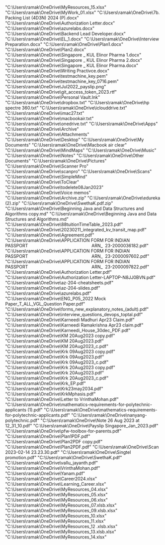 "C:\Users\ramak\OneDrive\MyResources_15.xlsx"
"C:\Users\ramak\OneDrive\MyWork_01.xlsx"
"C:\Users\ramak\OneDrive\7b. Packing List (4D3N) 2024 (P).docx"
"C:\Users\ramak\OneDrive\Authorization Letter.docx"
"C:\Users\ramak\OneDrive\azurelabs.docx"
"C:\Users\ramak\OneDrive\Backend Lead Developer.docx"
"C:\Users\ramak\OneDrive\EL_1.docx"
"C:\Users\ramak\OneDrive\Interview Preparation.docx"
"C:\Users\ramak\OneDrive\Plan1.docx"
"C:\Users\ramak\OneDrive\Plan2.docx"
"C:\Users\ramak\OneDrive\Singapore _ KUL Elinor Pharma 1.docx"
"C:\Users\ramak\OneDrive\Singapore _ KUL Elinor Pharma 2.docx"
"C:\Users\ramak\OneDrive\Singapore _ KUL Elinor Pharma.docx"
"C:\Users\ramak\OneDrive\Writing Practivce.docx"
"C:\Users\ramak\OneDrive\testmachine_key.pem"
"C:\Users\ramak\OneDrive\testmachine_key_0716.pem"
"C:\Users\ramak\OneDrive\Jul2022_payslip.png"
"C:\Users\ramak\OneDrive\git_access_token_2023.rtf"
"C:\Users\ramak\OneDrive\Personal Vault.lnk"
"C:\Users\ramak\OneDrive\dropbox.txt"
"C:\Users\ramak\OneDrive\hp spectre 360.txt"
"C:\Users\ramak\OneDrive\iclouddrive.txt"
"C:\Users\ramak\OneDrive\imac27.txt"
"C:\Users\ramak\OneDrive\macbookair.txt"
"C:\Users\ramak\OneDrive\onedrive.txt"
"C:\Users\ramak\OneDrive\Apps"
"C:\Users\ramak\OneDrive\Archive"
"C:\Users\ramak\OneDrive\Attachments"
"C:\Users\ramak\OneDrive\Desktop"
"C:\Users\ramak\OneDrive\My Documents"
"C:\Users\ramak\OneDrive\Macbook air clear"
"C:\Users\ramak\OneDrive\MindMaps"
"C:\Users\ramak\OneDrive\Music"
"C:\Users\ramak\OneDrive\Notes"
"C:\Users\ramak\OneDrive\Other Documents"
"C:\Users\ramak\OneDrive\Pictures"
"C:\Users\ramak\OneDrive\Scanner Pro"
"C:\Users\ramak\OneDrive\scanpro"
"C:\Users\ramak\OneDrive\Scans"
"C:\Users\ramak\OneDrive\SimpleMind"
"C:\Users\ramak\OneDrive\ToClear"
"C:\Users\ramak\OneDrive\todelete08Jan2023"
"C:\Users\ramak\OneDrive\Voice memos"
"C:\Users\ramak\OneDrive\Archive.zip"
"C:\Users\ramak\OneDrive\edureka (2).zip"
"C:\Users\ramak\OneDrive\SwethaK.pdf.zip"
"C:\Users\ramak\OneDrive\Beginning Java and Data Structures and Algorithms copy.md"
"C:\Users\ramak\OneDrive\Beginning Java and Data Structures and Algorithms.md"
"C:\Users\ramak\OneDrive\88tuitionTimeTable_2023.pdf"
"C:\Users\ramak\OneDrive\20230211_integrated_kv_transit_map.pdf"
"C:\Users\ramak\OneDrive\Agreement.pdf"
"C:\Users\ramak\OneDrive\APPLICATION FORM FOR INDIAN PASSPORT                                                    ARN_  23-2000036182.pdf"
"C:\Users\ramak\OneDrive\APPLICATION FORM FOR INDIAN PASSPORT                                                    ARN_  23-2000097602.pdf"
"C:\Users\ramak\OneDrive\APPLICATION FORM FOR INDIAN PASSPORT                                                    ARN_  23-2000097822.pdf"
"C:\Users\ramak\OneDrive\Authorization Letter.pdf"
"C:\Users\ramak\OneDrive\Authorization Letter-LAPTOP-N8JJ0BVN.pdf"
"C:\Users\ramak\OneDrive\az-204-cheatsheets.pdf"
"C:\Users\ramak\OneDrive\az-204-slides.pdf"
"C:\Users\ramak\OneDrive\azurelabs.pdf"
"C:\Users\ramak\OneDrive\ENG_P05_2022 Mock Paper_T_ALL_VGL_Question Paper.pdf"
"C:\Users\ramak\OneDrive\forms_new_explanatory_notes_(adult).pdf"
"C:\Users\ramak\OneDrive\interview_questions_devops_toptal.pdf"
"C:\Users\ramak\OneDrive\Karneedi Madhuri Apr23 Claim.pdf"
"C:\Users\ramak\OneDrive\Karneedi Ramakrishna Apr23 claim.pdf"
"C:\Users\ramak\OneDrive\Karneedi_House_30dec_PDF.pdf"
"C:\Users\ramak\OneDrive\KM 20Aug2023 copy.pdf"
"C:\Users\ramak\OneDrive\KM 20Aug2023.pdf"
"C:\Users\ramak\OneDrive\KM 20Aug2023_c.pdf"
"C:\Users\ramak\OneDrive\Krk 09Aug2023 copy.pdf"
"C:\Users\ramak\OneDrive\Krk 09Aug2023.pdf"
"C:\Users\ramak\OneDrive\Krk 09Aug2023_c.pdf"
"C:\Users\ramak\OneDrive\Krk 20Aug2023 copy.pdf"
"C:\Users\ramak\OneDrive\Krk 20Aug2023.pdf"
"C:\Users\ramak\OneDrive\Krk 20Aug2023_c.pdf"
"C:\Users\ramak\OneDrive\Krk_EP.pdf"
"C:\Users\ramak\OneDrive\Krk23may2034.pdf"
"C:\Users\ramak\OneDrive\KrkMphasis.pdf"
"C:\Users\ramak\OneDrive\Letter to VrinthaMohan.pdf"
"C:\Users\ramak\OneDrive\mathematics-requirements-for-polytechnic-applicants (1).pdf"
"C:\Users\ramak\OneDrive\mathematics-requirements-for-polytechnic-applicants.pdf"
"C:\Users\ramak\OneDrive\nanyang-polytechnic.pdf"
"C:\Users\ramak\OneDrive\Note 26 Aug 2023 at 12_31_10.pdf"
"C:\Users\ramak\OneDrive\Payslip Singapore_Jan_2023.pdf"
"C:\Users\ramak\OneDrive\pfw-toolbox-for-parents.pdf"
"C:\Users\ramak\OneDrive\Plan1PDF.pdf"
"C:\Users\ramak\OneDrive\Plan2PDF copy.pdf"
"C:\Users\ramak\OneDrive\Plan2PDF.pdf"
"C:\Users\ramak\OneDrive\Scan 2023-02-14 23.23.30.pdf"
"C:\Users\ramak\OneDrive\Singtel promotion.pdf"
"C:\Users\ramak\OneDrive\SwethaK.pdf"
"C:\Users\ramak\OneDrive\vallu_jayanth.pdf"
"C:\Users\ramak\OneDrive\VrinthaMohan.pdf"
"C:\Users\ramak\OneDrive\Yanam.pdf"
"C:\Users\ramak\OneDrive\Career2024.xlsx"
"C:\Users\ramak\OneDrive\Learning_Career.xlsx"
"C:\Users\ramak\OneDrive\MyResources_04.xlsx"
"C:\Users\ramak\OneDrive\MyResources_05.xlsx"
"C:\Users\ramak\OneDrive\MyResources_06.xlsx"
"C:\Users\ramak\OneDrive\MyResources_07.xlsb.xlsx"
"C:\Users\ramak\OneDrive\MyResources_09.xlsb.xlsx"
"C:\Users\ramak\OneDrive\MyResources_10.xlsx"
"C:\Users\ramak\OneDrive\MyResources_11.xlsx"
"C:\Users\ramak\OneDrive\MyResources_12 .xlsb.xlsx"
"C:\Users\ramak\OneDrive\MyResources_13.xlsb.xlsx"
"C:\Users\ramak\OneDrive\MyResources_14.xlsx"